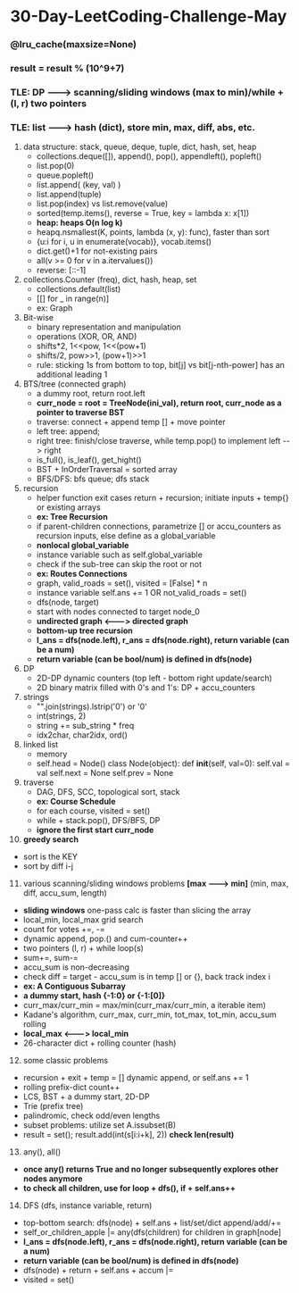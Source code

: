 # 30-Day-LeetCoding-Challenge-May
### @lru_cache(maxsize=None)
### result = result % (10^9+7)
### TLE: DP ---> scanning/sliding windows (max to min)/while + (l, r) two pointers
### TLE: list ---> hash (dict), store min, max, diff, abs, etc.
1. data structure: stack, queue, deque, tuple, dict, hash, set, heap
   * collections.deque([]), append(), pop(), appendleft(), popleft()
   * list.pop(0)
   * queue.popleft()
   * list.append( (key, val) )
   * list.append(tuple)
   * list.pop(index) vs list.remove(value)
   * sorted(temp.items(), reverse = True, key = lambda x: x[1])
   * **heap: heaps O(n log k)**
   * heapq.nsmallest(K, points, lambda (x, y): func), faster than sort
   * {u:i for i, u in enumerate(vocab)}, vocab.items()
   * dict.get()+1 for not-existing pairs
   * all(v >= 0 for v in a.itervalues())
   * reverse: [::-1]
2. collections.Counter (freq), dict, hash, heap, set 
   * collections.default(list)
   * [[] for _ in range(n)]
   * ex: Graph
3. Bit-wise
   * binary representation and manipulation
   * operations (XOR, OR, AND)
   * shifts*2, 1<<pow, 1<<(pow+1)
   * shifts/2, pow>>1, (pow+1)>>1
   * rule: sticking 1s from bottom to top, bit[j] vs bit[j-nth-power] has an additional leading 1
4. BTS/tree (connected graph)
   * a dummy root, return root.left
   * **curr_node = root = TreeNode(ini_val), return root, curr_node as a pointer to traverse BST**
   * traverse: connect + append temp [] + move pointer
   * left tree: append; 
   * right tree: finish/close traverse, while temp.pop() to implement left --> right
   * is_full(), is_leaf(), get_hight()
   * BST + InOrderTraversal = sorted array
   * BFS/DFS: bfs queue; dfs stack
5. recursion 
   * helper function exit cases return + recursion; initiate inputs + temp{} or existing arrays
   * **ex: Tree Recursion**
   * if parent-children connections, parametrize [] or accu_counters as recursion inputs, else define as a global_variable
   * **nonlocal global_variable**
   * instance variable such as self.global_variable
   * check if the sub-tree can skip the root or not
   * **ex: Routes Connections**
   * graph, valid_roads = set(), visited = [False] * n
   * instance variable self.ans += 1 OR not_valid_roads = set()
   * dfs(node, target)
   * start with nodes connected to target node_0
   * **undirected graph <---> directed graph**
   * **bottom-up tree recursion**
   * **l_ans = dfs(node.left), r_ans = dfs(node.right), return variable (can be a num)**
   * **return variable (can be bool/num) is defined in dfs(node)**
6. DP
   * 2D-DP dynamic counters (top left - bottom right update/search)
   * 2D binary matrix filled with 0's and 1's: DP + accu_counters
7. strings
   * "".join(strings).lstrip('0') or '0'
   * int(strings, 2)
   * string += sub_string * freq
   * idx2char, char2idx, ord()
8. linked list
   * memory
   * self.head = Node()
   class Node(object):
    def __init__(self, val=0):
        self.val = val
        self.next = None
        self.prev = None
9. traverse
   * DAG, DFS, SCC, topological sort, stack
   * **ex: Course Schedule**
   * for each course, visited = set()
   * while + stack.pop(), DFS/BFS, DP
   * **ignore the first start curr_node**
10. **greedy search**
   * sort is the KEY
   * sort by diff i-j
11. various scanning/sliding windows problems **[max ---> min]** (min, max, diff, accu_sum, length)
   * **sliding windows** one-pass calc is faster than slicing the array
   * local_min, local_max grid search
   * count for votes +=, -=
   * dynamic append, pop.() and cum-counter++
   * two pointers (l, r) + while loop(s)
   * sum+=, sum-=
   * accu_sum is non-decreasing
   * check diff = target - accu_sum is in temp [] or {}, back track index i
   * **ex: A Contiguous Subarray**
   * **a dummy start, hash {-1:0} or {-1:[0]}**
   * curr_max/curr_min = max/min(curr_max/curr_min, a iterable item)
   * Kadane's algorithm, curr_max, curr_min, tot_max, tot_min, accu_sum rolling
   * **local_max <---> local_min**
   * 26-character dict + rolling counter (hash)
12. some classic problems
   * recursion + exit + temp = [] dynamic append, or self.ans += 1
   * rolling prefix-dict count++
   * LCS, BST + a dummy start, 2D-DP
   * Trie (prefix tree)
   * palindromic, check odd/even lengths
   * subset problems: utilize set A.issubset(B)
   * result = set(); result.add(int(s[i:i+k], 2)) **check len(result)**
13. any(), all()
   * **once any() returns True and no longer subsequently explores other nodes anymore**
   * **to check all children, use for loop + dfs(), if + self.ans++**
14. DFS (dfs, instance variable, return)
   * top-bottom search: dfs(node) + self.ans + list/set/dict append/add/+=
   * self_or_children_apple |= any(dfs(children) for children in graph[node]
   * **l_ans = dfs(node.left), r_ans = dfs(node.right), return variable (can be a num)**
   * **return variable (can be bool/num) is defined in dfs(node)**
   * dfs(node) + return + self.ans + accum |=
   * visited = set()







